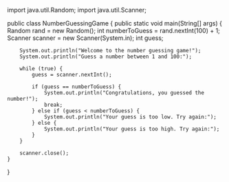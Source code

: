 
import java.util.Random;
import java.util.Scanner;

public class NumberGuessingGame {
    public static void main(String[] args) {
        Random rand = new Random();
        int numberToGuess = rand.nextInt(100) + 1;
        Scanner scanner = new Scanner(System.in);
        int guess;

        System.out.println("Welcome to the number guessing game!");
        System.out.println("Guess a number between 1 and 100:");

        while (true) {
            guess = scanner.nextInt();

            if (guess == numberToGuess) {
                System.out.println("Congratulations, you guessed the number!");
                break;
            } else if (guess < numberToGuess) {
                System.out.println("Your guess is too low. Try again:");
            } else {
                System.out.println("Your guess is too high. Try again:");
            }
        }

        scanner.close();
    }
}
